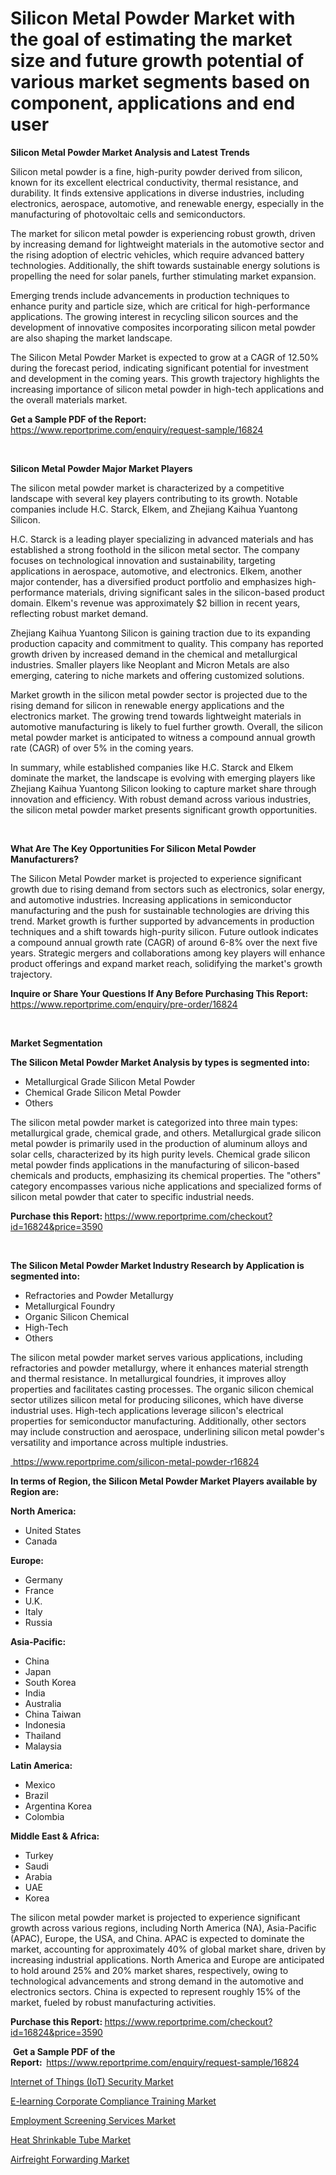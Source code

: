 <p><h1>Silicon Metal Powder Market with the goal of estimating the market size and future growth potential of various market segments based on component, applications and end user</h1></p><p><strong>Silicon Metal Powder Market Analysis and Latest Trends</strong></p>
<p><p>Silicon metal powder is a fine, high-purity powder derived from silicon, known for its excellent electrical conductivity, thermal resistance, and durability. It finds extensive applications in diverse industries, including electronics, aerospace, automotive, and renewable energy, especially in the manufacturing of photovoltaic cells and semiconductors. </p><p>The market for silicon metal powder is experiencing robust growth, driven by increasing demand for lightweight materials in the automotive sector and the rising adoption of electric vehicles, which require advanced battery technologies. Additionally, the shift towards sustainable energy solutions is propelling the need for solar panels, further stimulating market expansion. </p><p>Emerging trends include advancements in production techniques to enhance purity and particle size, which are critical for high-performance applications. The growing interest in recycling silicon sources and the development of innovative composites incorporating silicon metal powder are also shaping the market landscape. </p><p>The Silicon Metal Powder Market is expected to grow at a CAGR of 12.50% during the forecast period, indicating significant potential for investment and development in the coming years. This growth trajectory highlights the increasing importance of silicon metal powder in high-tech applications and the overall materials market.</p></p>
<p><strong>Get a Sample PDF of the Report:&nbsp;</strong> <a href="https://www.reportprime.com/enquiry/request-sample/16824?utm_campaign=3&utm_medium=2&utm_source=Github&utm_content=ia&utm_term=24112024&utm_id=silicon-metal-powder">https://www.reportprime.com/enquiry/request-sample/16824</a></p>
<p>&nbsp;</p>
<p><strong>Silicon Metal Powder Major Market Players</strong></p>
<p><p>The silicon metal powder market is characterized by a competitive landscape with several key players contributing to its growth. Notable companies include H.C. Starck, Elkem, and Zhejiang Kaihua Yuantong Silicon.</p><p>H.C. Starck is a leading player specializing in advanced materials and has established a strong foothold in the silicon metal sector. The company focuses on technological innovation and sustainability, targeting applications in aerospace, automotive, and electronics. Elkem, another major contender, has a diversified product portfolio and emphasizes high-performance materials, driving significant sales in the silicon-based product domain. Elkem's revenue was approximately $2 billion in recent years, reflecting robust market demand.</p><p>Zhejiang Kaihua Yuantong Silicon is gaining traction due to its expanding production capacity and commitment to quality. This company has reported growth driven by increased demand in the chemical and metallurgical industries. Smaller players like Neoplant and Micron Metals are also emerging, catering to niche markets and offering customized solutions.</p><p>Market growth in the silicon metal powder sector is projected due to the rising demand for silicon in renewable energy applications and the electronics market. The growing trend towards lightweight materials in automotive manufacturing is likely to fuel further growth. Overall, the silicon metal powder market is anticipated to witness a compound annual growth rate (CAGR) of over 5% in the coming years.</p><p>In summary, while established companies like H.C. Starck and Elkem dominate the market, the landscape is evolving with emerging players like Zhejiang Kaihua Yuantong Silicon looking to capture market share through innovation and efficiency. With robust demand across various industries, the silicon metal powder market presents significant growth opportunities.</p></p>
<p>&nbsp;</p>
<p><strong>What Are The Key Opportunities For Silicon Metal Powder Manufacturers?</strong></p>
<p><p>The Silicon Metal Powder market is projected to experience significant growth due to rising demand from sectors such as electronics, solar energy, and automotive industries. Increasing applications in semiconductor manufacturing and the push for sustainable technologies are driving this trend. Market growth is further supported by advancements in production techniques and a shift towards high-purity silicon. Future outlook indicates a compound annual growth rate (CAGR) of around 6-8% over the next five years. Strategic mergers and collaborations among key players will enhance product offerings and expand market reach, solidifying the market's growth trajectory.</p></p>
<p><strong>Inquire or Share Your Questions If Any Before Purchasing This Report:</strong> <a href="https://www.reportprime.com/enquiry/pre-order/16824?utm_campaign=3&utm_medium=2&utm_source=Github&utm_content=ia&utm_term=24112024&utm_id=silicon-metal-powder">https://www.reportprime.com/enquiry/pre-order/16824</a></p>
<p>&nbsp;</p>
<p><strong>Market Segmentation</strong></p>
<p><strong>The Silicon Metal Powder Market Analysis by types is segmented into:</strong></p>
<p><ul><li>Metallurgical Grade Silicon Metal Powder</li><li>Chemical Grade Silicon Metal Powder</li><li>Others</li></ul></p>
<p><p>The silicon metal powder market is categorized into three main types: metallurgical grade, chemical grade, and others. Metallurgical grade silicon metal powder is primarily used in the production of aluminum alloys and solar cells, characterized by its high purity levels. Chemical grade silicon metal powder finds applications in the manufacturing of silicon-based chemicals and products, emphasizing its chemical properties. The "others" category encompasses various niche applications and specialized forms of silicon metal powder that cater to specific industrial needs.</p></p>
<p><strong>Purchase this Report:&nbsp;</strong><a href="https://www.reportprime.com/checkout?id=16824&price=3590&utm_campaign=3&utm_medium=2&utm_source=Github&utm_content=ia&utm_term=24112024&utm_id=silicon-metal-powder">https://www.reportprime.com/checkout?id=16824&price=3590</a></p>
<p>&nbsp;</p>
<p><strong>The Silicon Metal Powder Market Industry Research by Application is segmented into:</strong></p>
<p><ul><li>Refractories and Powder Metallurgy</li><li>Metallurgical Foundry</li><li>Organic Silicon Chemical</li><li>High-Tech</li><li>Others</li></ul></p>
<p><p>The silicon metal powder market serves various applications, including refractories and powder metallurgy, where it enhances material strength and thermal resistance. In metallurgical foundries, it improves alloy properties and facilitates casting processes. The organic silicon chemical sector utilizes silicon metal for producing silicones, which have diverse industrial uses. High-tech applications leverage silicon's electrical properties for semiconductor manufacturing. Additionally, other sectors may include construction and aerospace, underlining silicon metal powder's versatility and importance across multiple industries.</p></p>
<p><a href="https://www.reportprime.com/silicon-metal-powder-r16824?utm_campaign=3&utm_medium=2&utm_source=Github&utm_content=ia&utm_term=24112024&utm_id=silicon-metal-powder">&nbsp;https://www.reportprime.com/silicon-metal-powder-r16824</a></p>
<p><strong>In terms of Region, the Silicon Metal Powder Market Players available by Region are:</strong></p>
<p>
    <p> <strong> North America: </strong>
        <ul>
            <li>United States</li>
            <li>Canada</li>
        </ul>
        </p> 
    <p> <strong> Europe: </strong>
        <ul>
            <li>Germany</li>
            <li>France</li>
            <li>U.K.</li>
            <li>Italy</li>
            <li>Russia</li>
        </ul>
        </p> 
    <p> <strong> Asia-Pacific: </strong>
        <ul>
            <li>China</li>
            <li>Japan</li>
            <li>South Korea</li>
            <li>India</li>
            <li>Australia</li>
            <li>China Taiwan</li>
            <li>Indonesia</li>
            <li>Thailand</li>
            <li>Malaysia</li>
        </ul>
        </p> 
    <p> <strong> Latin America: </strong>
        <ul>
            <li>Mexico</li>
            <li>Brazil</li>
            <li>Argentina Korea</li>
            <li>Colombia</li>
        </ul>
        </p> 
    <p> <strong> Middle East & Africa: </strong>
        <ul>
            <li>Turkey</li>
            <li>Saudi</li>
            <li>Arabia</li>
            <li>UAE</li>
            <li>Korea</li>
        </ul>
    </p>
    </p>
<p><p>The silicon metal powder market is projected to experience significant growth across various regions, including North America (NA), Asia-Pacific (APAC), Europe, the USA, and China. APAC is expected to dominate the market, accounting for approximately 40% of global market share, driven by increasing industrial applications. North America and Europe are anticipated to hold around 25% and 20% market shares, respectively, owing to technological advancements and strong demand in the automotive and electronics sectors. China is expected to represent roughly 15% of the market, fueled by robust manufacturing activities.</p></p>
<p><strong>Purchase this Report: </strong><a href="https://www.reportprime.com/checkout?id=16824&price=3590&utm_campaign=3&utm_medium=2&utm_source=Github&utm_content=ia&utm_term=24112024&utm_id=silicon-metal-powder">https://www.reportprime.com/checkout?id=16824&price=3590</a></p>
<p>&nbsp;<strong>Get a Sample PDF of the Report:&nbsp;&nbsp;</strong><a href="https://www.reportprime.com/enquiry/request-sample/16824?utm_campaign=3&utm_medium=2&utm_source=Github&utm_content=ia&utm_term=24112024&utm_id=silicon-metal-powder">https://www.reportprime.com/enquiry/request-sample/16824</a></p>
<p><strong></strong></p>
<p><p><a href="https://issuu.com/reportprime-2/docs/internet-of-things-iot-security-mar_9d4d0fee1d1037?utm_campaign=3&utm_medium=2&utm_source=Github&utm_content=ia&utm_term=24112024&utm_id=silicon-metal-powder">Internet of Things (IoT) Security Market</a></p><p><a href="https://issuu.com/reportprime-2/docs/e-learning-corporate-compliance-tra_b83c66008be1b0?utm_campaign=3&utm_medium=2&utm_source=Github&utm_content=ia&utm_term=24112024&utm_id=silicon-metal-powder">E-learning Corporate Compliance Training Market</a></p><p><a href="https://www.linkedin.com/pulse/key-trends-revenue-potential-global-employment-screening-ymste?utm_campaign=3&utm_medium=2&utm_source=Github&utm_content=ia&utm_term=24112024&utm_id=silicon-metal-powder">Employment Screening Services Market</a></p><p><a href="https://github.com/gulaimolin/Market-Research-Report-List-6/blob/main/heat-shrinkable-tube-market.md?utm_campaign=3&utm_medium=2&utm_source=Github&utm_content=ia&utm_term=24112024&utm_id=silicon-metal-powder">Heat Shrinkable Tube Market</a></p><p><a href="https://www.linkedin.com/pulse/thorough-examination-global-airfreight-forwarding-market-0wxpe?utm_campaign=3&utm_medium=2&utm_source=Github&utm_content=ia&utm_term=24112024&utm_id=silicon-metal-powder">Airfreight Forwarding Market</a></p></p>